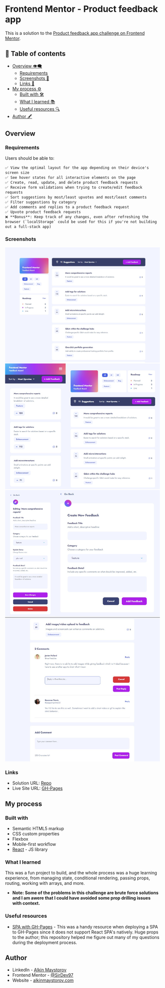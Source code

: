 # Frontend Mentor - Product feedback app

This is a solution to the [Product feedback app challenge on Frontend Mentor](https://www.frontendmentor.io/challenges/product-feedback-app-wbvUYqjR6).

## 📑 Table of contents

- [Overview 👁‍🗨](#overview)
  - [Requirements ](#requirements)
  - [Screenshots 📸](#screenshots)
  - [Links 🔗](#links)
- [My process ⚙](#my-process)
  - [Built with 🛠](#built-with)
  - [What I learned 📚](#what-i-learned)
  - [Useful resources 🔍](#useful-resources)
- [Author 🖋](#author)

## Overview

### Requirements 

Users should be able to:

    ✅ View the optimal layout for the app depending on their device's screen size
    ✅ See hover states for all interactive elements on the page
    ✅ Create, read, update, and delete product feedback requests
    ✅ Receive form validations when trying to create/edit feedback requests
    ✅ Sort suggestions by most/least upvotes and most/least comments
    ✅ Filter suggestions by category
    ✅ Add comments and replies to a product feedback request
    ✅ Upvote product feedback requests
    ❌ **Bonus**: Keep track of any changes, even after refreshing the browser (`localStorage` could be used for this if you're not building out a full-stack app)

### Screenshots

![](https://github.com/SirDev97/product-feedback-app/blob/main/public/assets/solution-images/home-desktop.jpeg?raw=true)
![](https://github.com/SirDev97/product-feedback-app/blob/main/public/assets/solution-images/home-tablet-mobile.png?raw=true)
![](https://github.com/SirDev97/product-feedback-app/blob/main/public/assets/solution-images/create-edit.png?raw=true)
![](https://github.com/SirDev97/product-feedback-app/blob/main/public/assets/solution-images/details-desktop.jpeg?raw=true)

### Links

- Solution URL: [Repo](https://github.com/a-maystorov/product-feedback-app)
- Live Site URL: [GH-Pages](https://a-maystorov.github.io/product-feedback-app/)

## My process

### Built with

- Semantic HTML5 markup
- CSS custom properties
- Flexbox
- Mobile-first workflow
- [React](https://reactjs.org/) - JS library

### What I learned

This was a fun project to build, and the whole process was a huge learning experience, from managing state, conditional rendering, passing props, routing, working with arrays, and more.

- **Note: Some of the problems in this challenge are brute force solutions and I am awere that I could have avoided some prop drilling issues with context.**

### Useful resources

- [SPA with GH-Pages](https://github.com/rafgraph/spa-github-pages) - This was a handy resource when deploying a SPA to GH-Pages since it does not support React SPA's natively. Huge props to the author; this repository helped me figure out many of my questions during the deployment process.

## Author

- LinkedIn - [Alkin Maystorov](https://www.linkedin.com/in/alkin-maystorov/)
- Frontend Mentor - [@SirDev97](https://www.frontendmentor.io/profile/SirDev97)
- Website - [alkinmaystorov.com](https://alkinmaystorov.com)
